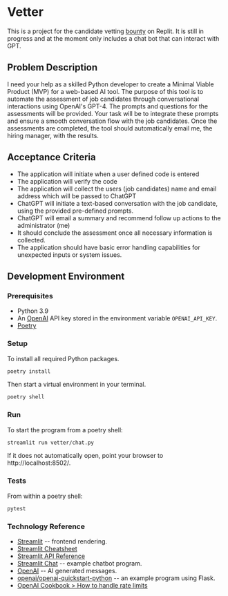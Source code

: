 Vetter
======

This is a project for the candidate vetting [bounty][] on Replit. It is still
in progress and at the moment only includes a chat bot that can interact with
GPT.

[bounty]: https://replit.com/bounties/@GoodFellas2/coachingbuddy

Problem Description
-------------------

I need your help as a skilled Python developer to create a Minimal Viable
Product (MVP) for a web-based AI tool. The purpose of this tool is to automate
the assessment of job candidates through conversational interactions using
OpenAI's GPT-4. The prompts and questions for the assessments will be provided.
Your task will be to integrate these prompts and ensure a smooth conversation
flow with the job candidates. Once the assessments are completed, the tool
should automatically email me, the hiring manager, with the results.

Acceptance Criteria
-------------------

* The application will initiate when a user defined code is entered
* The application will verify the code
* The application will collect the users (job candidates) name and email
  address which will be passed to ChatGPT
* ChatGPT will initiate a text-based conversation with the job candidate, using
  the provided pre-defined prompts.
* ChatGPT will email a summary and recommend follow up actions to the
  administrator (me)
* It should conclude the assessment once all necessary information is collected.
* The application should have basic error handling capabilities for unexpected
  inputs or system issues.

Development Environment
-----------------------

### Prerequisites

* Python 3.9
* An [OpenAI][] API key stored in the environment variable `OPENAI_API_KEY`.
* [Poetry](https://python-poetry.org/)

[OpenAI]: https://platform.openai.com/

### Setup

To install all required Python packages.

```bash
poetry install
```

Then start a virtual environment in your terminal.

```bash
poetry shell
```

### Run

To start the program from a poetry shell:

```bash
streamlit run vetter/chat.py
```

If it does not automatically open, point your browser to http://localhost:8502/.

### Tests

From within a poetry shell:

```bash
pytest
```

### Technology Reference

* [Streamlit](https://docs.streamlit.io/) -- frontend rendering.
* [Streamlit Cheatsheet](https://daniellewisdl-streamlit-cheat-sheet-app-ytm9sg.streamlit.app/)
* [Streamlit API Reference](https://docs.streamlit.io/library/api-reference)
* [Streamlit Chat](https://github.com/AI-Yash/st-chat/blob/main/examples/chatbot.py) -- example chatbot program.
* [OpenAI][] -- AI generated messages.
* [openai/openai-quickstart-python](https://github.com/openai/openai-quickstart-python) -- an example program using Flask.
* [OpenAI Cookbook > How to handle rate limits](https://github.com/openai/openai-cookbook/blob/main/examples/How_to_handle_rate_limits.ipynb)
